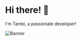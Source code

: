 # Hi there! 👋  
I'm Tambi, a passionate developer!  

![Banner](https://art.pixilart.com/8ef3a436b8ad7b1.png)  

